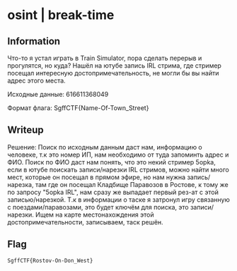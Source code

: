 # osint | break-time

## Information
Что-то я устал играть в Train Simulator, пора сделать перерыв и прогулятся, но куда? 
Нашёл на ютубе запись IRL стрима, где стример посещал интересную достопримечательность, не могли бы вы найти адрес этого места.

Исходные данные: 616611368049

Формат флага: SgffCTF{Name-Of-Town_Street}
## Writeup
Решение: Поиск по исходным данным даст нам, информацию о человеке, т.к это номер ИП, нам необходимо от туда запоминть адрес и ФИО.
Поиск по ФИО даст нам понять, что это некий стример 5opka, если в ютубе поискать записи/нарезки IRL стримов, можно найти много мест, которые он посещал в прямом эфире, но нам нужна запись/нарезка, там где он посещал Кладбище Паравозов в Ростове, к тому же по запросу "5opka IRL", нам сразу же выпадает первый рез-ат с этой записью/нарезкой.
Т.к в информации о таске я затронул игру связанную с поездами/паравозами, это будет ключём для поиска, это записи/нарезки.
Ищем на карте местонахождения этой достопримечательности, записываем, таск решён.

## Flag
`SgffCTF{Rostov-On-Don_West}`
